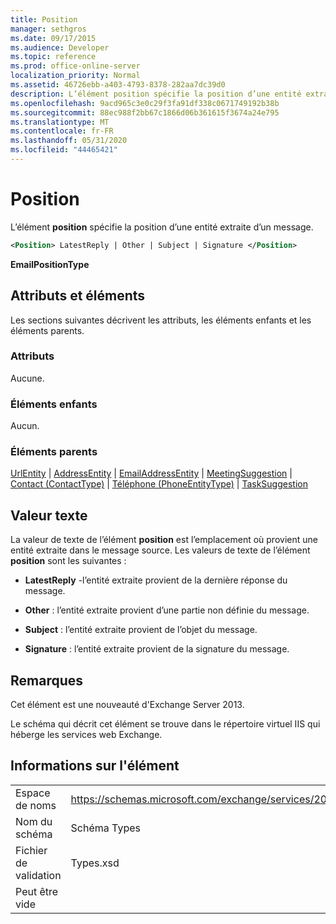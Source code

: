 ```yaml
---
title: Position
manager: sethgros
ms.date: 09/17/2015
ms.audience: Developer
ms.topic: reference
ms.prod: office-online-server
localization_priority: Normal
ms.assetid: 46726ebb-a403-4793-8378-282aa7dc39d0
description: L’élément position spécifie la position d’une entité extraite d’un message.
ms.openlocfilehash: 9acd965c3e0c29f3fa91df338c0671749192b38b
ms.sourcegitcommit: 88ec988f2bb67c1866d06b361615f3674a24e795
ms.translationtype: MT
ms.contentlocale: fr-FR
ms.lasthandoff: 05/31/2020
ms.locfileid: "44465421"
---
```

# <a name="position"></a>Position

L’élément **position** spécifie la position d’une entité extraite d’un message. 
  
```XML
<Position> LatestReply | Other | Subject | Signature </Position>
```

 **EmailPositionType**
## <a name="attributes-and-elements"></a>Attributs et éléments

Les sections suivantes décrivent les attributs, les éléments enfants et les éléments parents.
  
### <a name="attributes"></a>Attributs

Aucune.
  
### <a name="child-elements"></a>Éléments enfants

Aucun.
  
### <a name="parent-elements"></a>Éléments parents

[UrlEntity](urlentity.md)  |  [AddressEntity](addressentity.md)  |  [EmailAddressEntity](emailaddressentity.md)  |  [MeetingSuggestion](meetingsuggestion.md)  |  [Contact (ContactType)](contact-contacttype.md)  |  [Téléphone (PhoneEntityType)](phone-phoneentitytype.md)  |  [TaskSuggestion](tasksuggestion.md)
  
## <a name="text-value"></a>Valeur texte

La valeur de texte de l’élément **position** est l’emplacement où provient une entité extraite dans le message source. Les valeurs de texte de l’élément **position** sont les suivantes : 
  
- **LatestReply** -l’entité extraite provient de la dernière réponse du message. 
    
- **Other** : l’entité extraite provient d’une partie non définie du message. 
    
- **Subject** : l’entité extraite provient de l’objet du message. 
    
- **Signature** : l’entité extraite provient de la signature du message. 
    
## <a name="remarks"></a>Remarques

Cet élément est une nouveauté d'Exchange Server 2013.
  
Le schéma qui décrit cet élément se trouve dans le répertoire virtuel IIS qui héberge les services web Exchange.
  
## <a name="element-information"></a>Informations sur l'élément

|||
|:-----|:-----|
|Espace de noms  <br/> |https://schemas.microsoft.com/exchange/services/2006/types  <br/> |
|Nom du schéma  <br/> |Schéma Types  <br/> |
|Fichier de validation  <br/> |Types.xsd  <br/> |
|Peut être vide  <br/> ||
   

